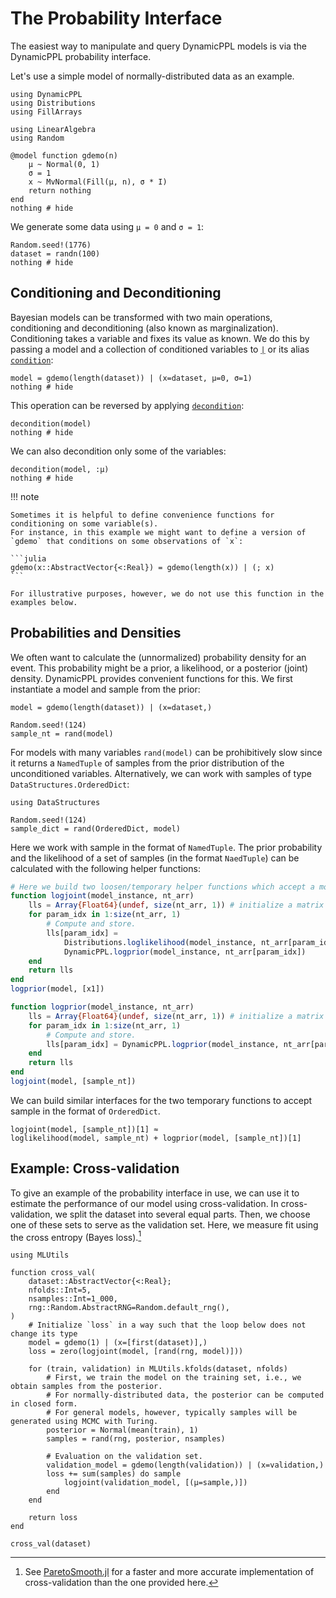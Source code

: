 # The Probability Interface

The easiest way to manipulate and query DynamicPPL models is via the DynamicPPL probability interface.

Let's use a simple model of normally-distributed data as an example.

```@example probinterface
using DynamicPPL
using Distributions
using FillArrays

using LinearAlgebra
using Random

@model function gdemo(n)
    μ ~ Normal(0, 1)
    σ = 1
    x ~ MvNormal(Fill(μ, n), σ * I)
    return nothing
end
nothing # hide
```

We generate some data using `μ = 0` and `σ = 1`:

```@example probinterface
Random.seed!(1776)
dataset = randn(100)
nothing # hide
```

## Conditioning and Deconditioning

Bayesian models can be transformed with two main operations, conditioning and deconditioning (also known as marginalization).
Conditioning takes a variable and fixes its value as known.
We do this by passing a model and a collection of conditioned variables to [`|`](@ref) or its alias [`condition`](@ref):

```@example probinterface
model = gdemo(length(dataset)) | (x=dataset, μ=0, σ=1)
nothing # hide
```

This operation can be reversed by applying [`decondition`](@ref):

```@example probinterface
decondition(model)
nothing # hide
```

We can also decondition only some of the variables:
```@example probinterface
decondition(model, :μ)
nothing # hide
```

!!! note
    
    Sometimes it is helpful to define convenience functions for conditioning on some variable(s).
    For instance, in this example we might want to define a version of `gdemo` that conditions on some observations of `x`:
    
    ```julia
    gdemo(x::AbstractVector{<:Real}) = gdemo(length(x)) | (; x)
    ```
    
    For illustrative purposes, however, we do not use this function in the examples below.

## Probabilities and Densities

We often want to calculate the (unnormalized) probability density for an event.
This probability might be a prior, a likelihood, or a posterior (joint) density.
DynamicPPL provides convenient functions for this.
We first instantiate a model and sample from the prior:

```@example probinterface
model = gdemo(length(dataset)) | (x=dataset,)

Random.seed!(124)
sample_nt = rand(model)
```

For models with many variables `rand(model)` can be prohibitively slow since it returns a `NamedTuple` of samples from the prior distribution of the unconditioned variables.
Alternatively, we can work with samples of type `DataStructures.OrderedDict`:

```@example probinterface
using DataStructures

Random.seed!(124)
sample_dict = rand(OrderedDict, model)
```

Here we work with sample in the format of `NamedTuple`.
The prior probability and the likelihood of a set of samples (in the format `NaedTuple`) can be calculated with the following helper functions:

```julia
# Here we build two loosen/temporary helper functions which accept a model and a vector of named tuples (therefore a single NamedTuple needs to be square bracketed to be made a vector) as arguments, and output a vector of logjoints.
function logjoint(model_instance, nt_arr)
    lls = Array{Float64}(undef, size(nt_arr, 1)) # initialize a matrix to store the evaluated log posterior
    for param_idx in 1:size(nt_arr, 1)
        # Compute and store.
        lls[param_idx] =
            Distributions.loglikelihood(model_instance, nt_arr[param_idx]) +
            DynamicPPL.logprior(model_instance, nt_arr[param_idx])
    end
    return lls
end
logprior(model, [x1])

function logprior(model_instance, nt_arr)
    lls = Array{Float64}(undef, size(nt_arr, 1)) # initialize a matrix to store the evaluated log posterior
    for param_idx in 1:size(nt_arr, 1)
        # Compute and store.
        lls[param_idx] = DynamicPPL.logprior(model_instance, nt_arr[param_idx])
    end
    return lls
end
logjoint(model, [sample_nt])
```

We can build similar interfaces for the two temporary functions to accept sample in the format of `OrderedDict`.

```@example probinterface
logjoint(model, [sample_nt])[1] ≈
loglikelihood(model, sample_nt) + logprior(model, [sample_nt])[1]
```

## Example: Cross-validation

To give an example of the probability interface in use, we can use it to estimate the performance of our model using cross-validation.
In cross-validation, we split the dataset into several equal parts.
Then, we choose one of these sets to serve as the validation set.
Here, we measure fit using the cross entropy (Bayes loss).[^1]

```@example probinterface
using MLUtils

function cross_val(
    dataset::AbstractVector{<:Real};
    nfolds::Int=5,
    nsamples::Int=1_000,
    rng::Random.AbstractRNG=Random.default_rng(),
)
    # Initialize `loss` in a way such that the loop below does not change its type
    model = gdemo(1) | (x=[first(dataset)],)
    loss = zero(logjoint(model, [rand(rng, model)]))

    for (train, validation) in MLUtils.kfolds(dataset, nfolds)
        # First, we train the model on the training set, i.e., we obtain samples from the posterior.
        # For normally-distributed data, the posterior can be computed in closed form.
        # For general models, however, typically samples will be generated using MCMC with Turing.
        posterior = Normal(mean(train), 1)
        samples = rand(rng, posterior, nsamples)

        # Evaluation on the validation set.
        validation_model = gdemo(length(validation)) | (x=validation,)
        loss += sum(samples) do sample
            logjoint(validation_model, [(μ=sample,)])
        end
    end

    return loss
end

cross_val(dataset)
```

[^1]: See [ParetoSmooth.jl](https://github.com/TuringLang/ParetoSmooth.jl) for a faster and more accurate implementation of cross-validation than the one provided here.
